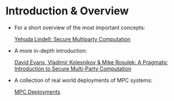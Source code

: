 # Introduction & Overview

- For a short overview of the most important concepts:

	[Yehuda Lindell: Secure Multiparty Computation](https://eprint.iacr.org/2020/300)

- A more in-depth introduction:

  [David Evans, Vladimir Kolesnikov & Mike Rosulek: A Pragmatic Introduction to Secure Multi-Party Computation](https://securecomputation.org)

- A collection of real world deployments of MPC systems: 

	[MPC Deployments](https://mpc.cs.berkeley.edu/)
